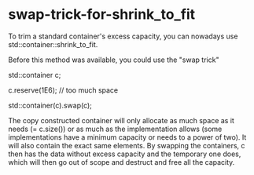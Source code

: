 # swap-trick-for-shrink_to_fit

To trim a standard container's excess capacity, you can nowadays use
std::container<T>::shrink_to_fit.

Before this method was available, you could use the "swap trick"

std::container<T> c;

c.reserve(1E6); // too much space

std::container<T>(c).swap(c);

The copy constructed container will only allocate as much space as it
needs (= c.size()) or as much as the implementation allows (some
implementations have a minimum capacity or needs to a power of two). It
will also contain the exact same elements. By swapping the containers, c
then has the data without excess capacity and the temporary one does,
which will then go out of scope and destruct and free all the capacity.
